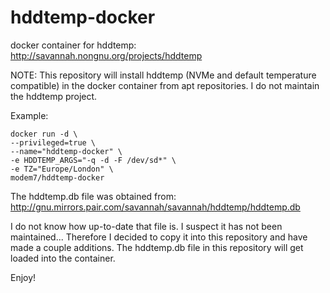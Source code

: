 # hddtemp-docker

docker container for hddtemp:
http://savannah.nongnu.org/projects/hddtemp

NOTE: This repository will install hddtemp (NVMe and default temperature compatible) in the docker container from apt repositories. I do not maintain the hddtemp project.

Example:
```
docker run -d \
--privileged=true \
--name="hddtemp-docker" \
-e HDDTEMP_ARGS="-q -d -F /dev/sd*" \
-e TZ="Europe/London" \
modem7/hddtemp-docker
```

The hddtemp.db file was obtained from:
http://gnu.mirrors.pair.com/savannah/savannah/hddtemp/hddtemp.db

I do not know how up-to-date that file is. I suspect it has not been maintained...
Therefore I decided to copy it into this repository and have made a couple additions.
The hddtemp.db file in this repository will get loaded into the container.

Enjoy!
